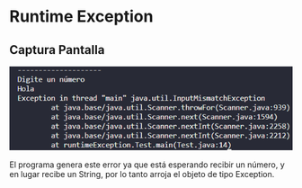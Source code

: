 # Runtime Exception

## Captura Pantalla
![Captura](captura.png)

El programa genera este error ya que está esperando recibir un número, y en lugar recibe un String, por lo tanto arroja el objeto de tipo Exception.